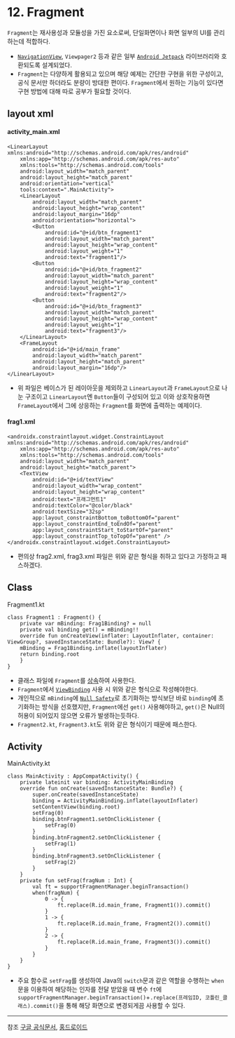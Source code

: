 # 12. Fragment

`Fragment`는 재사용성과 모듈성을 가진 요소로써, 단일화면이나 화면 일부의 UI를 관리하는데 적합하다.

- [`NavigationView`](https://github.com/Seung72/Kotlin_Study/blob/main/contents/NavigationView.md), `Viewpager2` 등과 같은 일부 [`Android Jetpack`](https://developer.android.com/jetpack/androidx/versions?authuser=1&hl=ko) 라이브러리와 호환되도록 설계되었다.
- `Fragment`는 다양하게 활용되고 있으며 해당 예제는 간단한 구현을 위한 구성이고, 공식 문서만 하더라도 분량이 방대한 편이다. `Fragment`에서 원하는 기능이 있다면 구현 방법에 대해 따로 공부가 필요할 것이다.

## layout xml

#### activity_main.xml

```
<LinearLayout xmlns:android="http://schemas.android.com/apk/res/android"
    xmlns:app="http://schemas.android.com/apk/res-auto"
    xmlns:tools="http://schemas.android.com/tools"
    android:layout_width="match_parent"
    android:layout_height="match_parent"
    android:orientation="vertical"
    tools:context=".MainActivity">
    <LinearLayout
        android:layout_width="match_parent"
        android:layout_height="wrap_content"
        android:layout_margin="16dp"
        android:orientation="horizontal">
        <Button
            android:id="@+id/btn_fragment1"
            android:layout_width="match_parent"
            android:layout_height="wrap_content"
            android:layout_weight="1"
            android:text="fragment1"/>
        <Button
            android:id="@+id/btn_fragment2"
            android:layout_width="match_parent"
            android:layout_height="wrap_content"
            android:layout_weight="1"
            android:text="fragment2"/>
        <Button
            android:id="@+id/btn_fragment3"
            android:layout_width="match_parent"
            android:layout_height="wrap_content"
            android:layout_weight="1"
            android:text="fragment3"/>
    </LinearLayout>
    <FrameLayout
        android:id="@+id/main_frame"
        android:layout_width="match_parent"
        android:layout_height="match_parent"
        android:layout_margin="16dp"/>
</LinearLayout>
```

- 위 파일은 베이스가 된 레이아웃을 제외하고 `LinearLayout`과 `FrameLayout`으로 나눈 구조이고 `LinearLayout`엔 `Button`들이 구성되어 있고 이와 상호작용하면 `FrameLayout`에서 그에 상응하는 `Fragment`를 화면에 출력하는 예제이다.

#### frag1.xml

```
<androidx.constraintlayout.widget.ConstraintLayout xmlns:android="http://schemas.android.com/apk/res/android"
    xmlns:app="http://schemas.android.com/apk/res-auto"
    xmlns:tools="http://schemas.android.com/tools"
    android:layout_width="match_parent"
    android:layout_height="match_parent">
    <TextView
        android:id="@+id/textView"
        android:layout_width="wrap_content"
        android:layout_height="wrap_content"
        android:text="프래그먼트1"
        android:textColor="@color/black"
        android:textSize="32sp"
        app:layout_constraintBottom_toBottomOf="parent"
        app:layout_constraintEnd_toEndOf="parent"
        app:layout_constraintStart_toStartOf="parent"
        app:layout_constraintTop_toTopOf="parent" />
</androidx.constraintlayout.widget.ConstraintLayout>
```

- 편의상 frag2.xml, frag3.xml 파일은 위와 같은 형식을 취하고 있다고 가정하고 패스하겠다.

## Class

Fragment1.kt

```
class Fragment1 : Fragment() {
    private var mBinding: Frag1Binding? = null
    private val binding get() = mBinding!!
    override fun onCreateView(inflater: LayoutInflater, container: ViewGroup?, savedInstanceState: Bundle?): View? {
    mBinding = Frag1Binding.inflate(layoutInflater)
    return binding.root
    }
}
```

- 클래스 파일에 `Fragment`를 [상속](https://github.com/Seung72/Kotlin_Study/blob/main/contents/%EB%AC%B8%EB%B2%95.md#extands)하여 사용한다.
- `Fragment`에서 [`ViewBinding`](https://github.com/Seung72/Kotlin_Study/blob/main/contents/viewBinding.md) 사용 시 위와 같은 형식으로 작성해야한다.
- 개인적으로 `mBinding`에 [`Null Safety`](https://github.com/Seung72/Kotlin_Study/blob/main/contents/%EB%AC%B8%EB%B2%95.md#null-safety)로 초기화하는 방식보단 바로 `binding`에 초기화하는 방식을 선호했지만, `Fragment`에선 `get()` 사용해야하고, `get()`은 Null의 허용이 되어있지 않으면 오류가 발생하는듯하다.
- `Fragment2.kt`, `Fragment3.kt`도 위와 같은 형식이기 때문에 패스한다.

## Activity

MainActivity.kt

```
class MainActivity : AppCompatActivity() {
    private lateinit var binding: ActivityMainBinding
    override fun onCreate(savedInstanceState: Bundle?) {
        super.onCreate(savedInstanceState)
        binding = ActivityMainBinding.inflate(layoutInflater)
        setContentView(binding.root)
        setFrag(0)
        binding.btnFragment1.setOnClickListener {
            setFrag(0)
        }
        binding.btnFragment2.setOnClickListener {
            setFrag(1)
        }
        binding.btnFragment3.setOnClickListener {
            setFrag(2)
        }
    }
    private fun setFrag(fragNum : Int) {
        val ft = supportFragmentManager.beginTransaction()
        when(fragNum) {
            0 -> {
                ft.replace(R.id.main_frame, Fragment1()).commit()
            }
            1 -> {
                ft.replace(R.id.main_frame, Fragment2()).commit()
            }
            2 -> {
                ft.replace(R.id.main_frame, Fragment3()).commit()
            }
        }
    }
}
```

- 주요 함수로 `setFrag`를 생성하여 Java의 `switch`문과 같은 역할을 수행하는 `when`문을 이용하여 해당하는 인자를 전달 받았을 때 변수 `ft`에 `supportFragmentManager.beginTransaction()`+`.replace(프레임ID, 코틀린_클래스).commit()`을 통해 해당 화면으로 변경되게끔 사용할 수 있다.

---

참조
[구글 공식문서](https://developer.android.com/guide/fragments/create),
[홍드로이드](https://www.youtube.com/watch?v=BT206iXW9bk)
